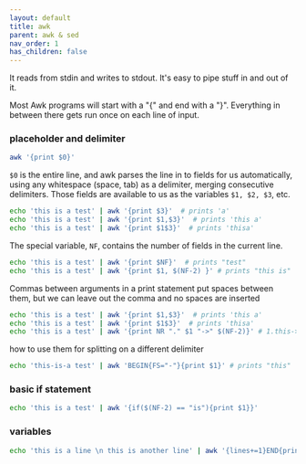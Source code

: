 ```yaml
---
layout: default
title: awk
parent: awk & sed
nav_order: 1
has_children: false
---
```



It reads from stdin and writes to stdout. It's easy to pipe stuff in and out of it.

Most Awk programs will start with a "{" and end with a "}". Everything in between there gets run once on each line of input.

### placeholder and delimiter
``` bash
awk '{print $0}'
```
`$0` is the entire line, and awk parses the line in to fields for us automatically, using any whitespace (space, tab) as a delimiter, merging consecutive delimiters. Those fields are available to us as the variables `$1, $2, $3`, etc.

```bash
echo 'this is a test' | awk '{print $3}'  # prints 'a'
echo 'this is a test' | awk '{print $1,$3}'  # prints 'this a'
echo 'this is a test' | awk '{print $1$3}'  # prints 'thisa'
```
The special variable, `NF`, contains the number of fields in the current line. 
```bash
echo 'this is a test' | awk '{print $NF}'  # prints "test"
echo 'this is a test' | awk '{print $1, $(NF-2) }' # prints "this is"
```

Commas between arguments in a print statement put spaces between them, but we can leave out the comma and no spaces are inserted
``` bash
echo 'this is a test' | awk '{print $1,$3}'  # prints 'this a'
echo 'this is a test' | awk '{print $1$3}'  # prints 'thisa'
echo 'this is a test' | awk '{print NR "." $1 "->" $(NF-2)}' # 1.this->is, NR is the current line number
```

how to use them for splitting on a different delimiter

``` bash
echo 'this-is-a test' | awk 'BEGIN{FS="-"}{print $1}' # prints "this"
```

### basic if statement

``` bash
echo 'this is a test' | awk '{if($(NF-2) == "is"){print $1}}'
```

### variables

``` bash
echo 'this is a line \n this is another line' | awk '{lines+=1}END{print "Total:", lines}' #Total: 2
```

